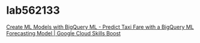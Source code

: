 # lab562133

[Create ML Models with BigQuery ML - Predict Taxi Fare with a BigQuery ML Forecasting Model | Google Cloud Skills Boost](https://www.cloudskillsboost.google/paths/17/course_templates/626/labs/562133?locale=en)
